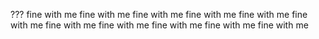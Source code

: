 ???
fine with me
fine with me
fine with me
fine with me
fine with me
fine with me
fine with me
fine with me
fine with me
fine with me
fine with me
